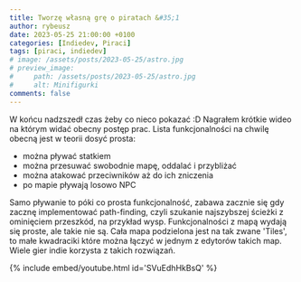 ```yaml
---
title: Tworzę własną grę o piratach &#35;1
author: rybeusz
date: 2023-05-25 21:00:00 +0100
categories: [Indiedev, Piraci]
tags: [piraci, indiedev]
# image: /assets/posts/2023-05-25/astro.jpg
# preview_image:
#     path: /assets/posts/2023-05-25/astro.jpg
#     alt: Minifigurki
comments: false
---
```


W końcu nadzszedł czas żeby co nieco pokazać :D Nagrałem krótkie wideo na którym widać obecny postęp prac.
Lista funkcjonalności na chwilę obecną jest w teorii dosyć prosta:
- można pływać statkiem
- można przesuwać swobodnie mapę, oddalać i przybliżać
- można atakować przeciwników aż do ich zniczenia
- po mapie pływają losowo NPC

Samo pływanie to póki co prosta funkcjonalność, zabawa zacznie się gdy zacznę implementować path-finding, czyli szukanie najszybszej ścieżki z ominięciem przeszkód, na przykład wysp.
Funkcjonalności z mapą wydają się proste, ale takie nie są. Cała mapa podzielona jest na tak zwane 'Tiles', to małe kwadraciki które można łączyć w jednym z edytorów takich map. Wiele gier indie korzysta z takich rozwiązań.




{% include embed/youtube.html id='SVuEdhHkBsQ' %}
